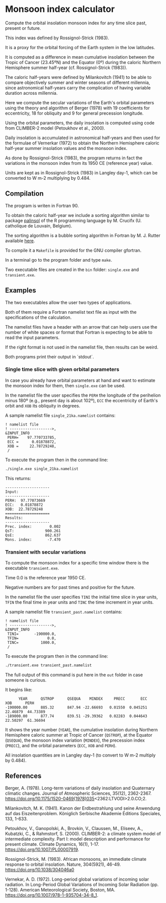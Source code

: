 # Monsoon index calculator

Compute the orbital insolation monsoon index for any time slice past, present or future. 

This index was defined by Rossignol-Strick (1983).

It is a proxy for the orbital forcing of the Earth system in the low latitudes.

It is computed as a difference in mean cumulative insolation between the Tropic of Cancer (23.45ºN) and the Equator (0º) during the caloric Northern Hemisphere summer half-year (cf. Rossignol-Strick (1983)).

The caloric half-years were defined by Milankovitch (1941) to be able to compare objectively summer and winter seasons of different millennia, since astronomical half-years carry the complication of having variable duration across millennia.

Here we compute the secular variations of the Earth's orbital parameters using the theory and algorithm of Berger (1978) with 19 coefficients for eccentricity, 18 for obliquity and 9 for general precession longitude.

Using the orbital parameters, the daily insolation is computed using code from CLIMBER-2 model (Petoukhov et al., 2000).

Daily insolation is accumulated in astronomical half-years and then used for the formulae of Vernerkar (1972) to obtain the Northern Hemisphere caloric half-year summer insolation values and the monsoon index.

As done by Rossignol-Strick (1983), the program returns in fact the variations in the monsoon index from its 1950 CE (reference year) value.

Units are kept as in Rossignol-Strick (1983) in Langley day-1, which can be converted to W m-2 multiplying by 0.484.

## Compilation

The program is writen in Fortran 90.

To obtain the caloric half-year we include a sorting algorithm similar to package [palinsol](https://cran.r-project.org/web/packages/palinsol/) of the R programming language by  M. Crucifx (U. catholique de Louvain, Belgium).

The sorting algorithm is a bubble sorting algorithm in Fortran by M. J. Rutter available [here](https://www.mjr19.org.uk/IT/sorts/). 

To compile it a `Makefile` is provided for the GNU compiler gfortran.

In a terminal go to the program folder and type `make`.

Two executable files are created in the `bin` folder: `single.exe` and `transient.exe`.

## Examples

The two executables allow the user two types of applications.

Both of them require a Fortran namelist text file as input with the specifications of the calculation.

The namelist files have a header with an arrow that can help users use the number of white spaces or format that Fortran is expecting to be able to read the input parameters.

If the right format is not used in the namelist file, then results can be weird.

Both programs print their output in ´stdout´.

### Single time slice with given orbital parameters

In case you already have orbital parameters at hand and want to estimate the monsoon index for them, then `single.exe` can be used.

In the namelist file the user specifies the `PERH` the longitude of the perihelion minus 180º (e.g., present day is about 102º), `ECC` the eccentricity of Earth's orbit and `XOB` its obliquity in degrees.

A sample namelist file `single_21ka.namelist` contains:

```
! namelist file
! ------------------->,
&INPUT_INFO
 PERH=    97.770733785,
 ECC =      0.01878872,
 XOB =     22.78729248,
 /
```

To execute the program then in the command line:

```bash
./single.exe single_21ka.namelist
```

This returns:

```
--------------------
Input:
--------------------
PERH:  97.77073669
ECC:   0.01878872
XOB:  22.78729248
====================
Results:
--------------------
Prec. index:        0.002
QsT:              900.261
QsE:              862.637
Mons. index:       -7.470
```

### Transient with secular variations

To compute the monsoon index for a specific time window there is the executable `transient.exe`.

Time 0.0 is the reference year 1950 CE.

Negative numbers are for past times and positive for the future.

In the namelist file the user specifies `TINI` the initial time slice in year units, `TFIN` the final time in year units and `TINC` the time increment in year units.

A sample namelist file `transient_past.namelist` contains:

```
! namelist file
! ------------------->,
&INPUT_INFO
 TINI=       -190000.0,
 TFIN=             0.0,
 TINC=          1000.0,
 /
```

To execute the program then in the command line:

```bash
./transient.exe transient_past.namelist
```

The full output of this command is put here in the `out` folder in case someone is curious.

It begins like:

```
      YEAR      QSTROP      QSEQUA    MINDEX     PRECC       ECC       XOB      PERH
-190000.00      885.32      847.94 -22.66693   0.01550  0.045251  22.46879  44.73389
-189000.00      877.74      839.51 -29.39362   0.02283  0.044643  22.50297  61.36694
```

It shows the year number (`YEAR`), the cumulative insolation during Northern Hemisphere caloric summer at Tropic of Cancer (`QSTROP`), at the Equator (`QSEQUA`), the monsoon index variation (`MINDEX`), the precession index (`PRECC`), and the orbital parameters (`ECC`, `XOB` and `PERH`).

All insolation quantities are in Langley day-1 (to convert to W m-2 multiply by 0.484).

## References

Berger, A. (1978). Long-term variations of daily insolation and Quaternary climatic changes. Journal of Atmospheric Sciences, 35(12), 2362-2367. https://doi.org/10.1175/1520-0469(1978)035<2362:LTVODI>2.0.CO;2.

Milankovitch, M. K. (1941). Kanon der Erdbestrahlung und seine Anwendung auf das Eiszeitenproblem. Königlich Serbische Akademie Éditions Speciales, 133, 1-633.

Petoukhov, V., Ganopolski, A., Brovkin, V., Claussen, M., Eliseev, A., Kubatzki, C., & Rahmstorf, S. (2000). CLIMBER-2: a climate system model of intermediate complexity. Part I: model description and performance for present climate. Climate Dynamics, 16(1), 1-17. https://doi.org/10.1007/PL00007919.

Rossignol-Strick, M. (1983). African monsoons, an immediate climate response to orbital insolation. Nature, 304(5921), 46-49. https://doi.org/10.1038/304046a0

Vernekar, A. D. (1972). Long-period global variations of incoming solar radiation. In Long-Period Global Variations of Incoming Solar Radiation (pp. 1-128). American Meteorological Society, Boston, MA.  https://doi.org/10.1007/978-1-935704-34-8_1.
